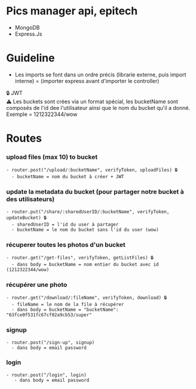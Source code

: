 # Pics manager api, epitech
  - MongoDB
  - Express.Js

# Guideline
- Les imports se font dans un ordre précis (librarie externe, puis import interne) = (importer express avant d'importer le controller)

🔒 JWT </br>
⚠️ Les buckets sont crées via un format spécial, les bucketName sont composés de l'id dee l'utilisateur ainsi que le nom du bucket qu'il a donné. Exemple = 1212322344/wow

# Routes

   ### upload files (max 10) to bucket
    - router.post("/upload/:bucketName", verifyToken, uploadFiles) 🔒
      - bucketName = nom du bucket à créer + JWT

  ### update la metadata du bucket (pour partager notre bucket à des utilisateurs)
    - router.put("/share/:sharedUserID/:bucketName", verifyToken, updateBucket) 🔒
      - sharedUserID = l'id du user à partager
      - bucketName = le nom du bucket sans l'id du user (wow)

  ### récuperer toutes les photos d'un bucket
    - router.get("/get-files", verifyToken, getListFiles) 🔒
      - dans body = bucketName = nom entier du bucket avec id (1212322344/wow)

  ### récupérer une photo
    - router.get("/download/:fileName", verifyToken, download) 🔒
      - fileName = le nom de la file à récupérer
      - dans body = bucketName = "bucketName": "63fce0f531fc67cf02a9cb53/super"

  ### signup
    - router.post("/sign-up", signup)
      - dans body = email password

  ### login
    - router.post("/login", login)
       - dans body = email password
